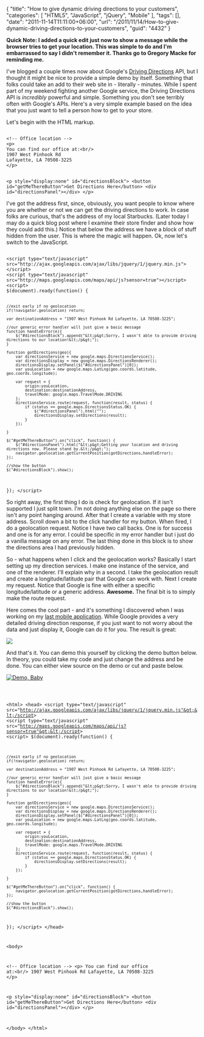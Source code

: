 {
	"title": "How to give dynamic driving directions to your customers",
	"categories": [
		"HTML5",
		"JavaScript",
		"jQuery",
		"Mobile"
	],
	"tags": [],
	"date": "2011-11-14T11:11:00+06:00",
	"url": "/2011/11/14/How-to-give-dynamic-driving-directions-to-your-customers",
	"guid": "4432"
}

<b>Quick Note: I added a quick edit just now to show a message while the browser tries to get your location. This was simple to do and I'm embarrassed to say I didn't remember it. Thanks go to Gregory Macke for reminding me.</b>

<p/>

I've blogged a couple times now about Google's <a href="http://code.google.com/apis/maps/documentation/javascript/reference.html#DirectionsService">Driving Directions</a> API, but I thought it might be nice to provide a simple demo by itself. Something that folks could take an add to their web site in - literally - minutes. While I spent part of my weekend fighting another Google service, the Driving Directions API is <i>incredibly</i> powerful and simple. Something you don't see terribly often with Google's APIs. Here's a very simple example based on the idea that you just want to tell a person how to get to your store.
<!--more-->
<p>

Let's begin with the HTML markup.

<p>

<code>
&lt;!-- Office location --&gt;
&lt;p&gt;
You can find our office at:&lt;br/&gt;
1907 West Pinhook Rd 
Lafayette, LA 70508-3225
&lt;/p&gt;

&lt;p style="display:none" id="directionsBlock"&gt;
&lt;button id="getMeThereButton"&gt;Get Directions Here&lt;/button&gt;
&lt;div id="directionsPanel"&gt;&lt;/div&gt;
&lt;/p&gt;
</code>

<p>

I've got the address first, since, obviously, you want people to know where you are whether or not we can get the driving directions to work. In case folks are curious, that's the address of my local Starbucks. (Later today I may do a quick blog post where I examine their store finder and show how they could add this.) Notice that below the address we have a block of stuff hidden from the user. This is where the magic will happen. Ok, now let's switch to the JavaScript.

<p>

<code>
&lt;script type="text/javascript" src="http://ajax.googleapis.com/ajax/libs/jquery/1/jquery.min.js"&gt;&lt;/script&gt;
&lt;script type="text/javascript" src="http://maps.googleapis.com/maps/api/js?sensor=true"&gt;&lt;/script&gt;
&lt;script&gt;
$(document).ready(function() {

	//exit early if no geolocation
	if(!navigator.geolocation) return;
			
	var destinationAddress = "1907 West Pinhook Rd Lafayette, LA 70508-3225";
	
	//our generic error handler will just give a basic message
	function handleError(e){
		$("#directionsBlock").append("&lt;p&gt;Sorry, I wasn't able to provide driving directions to our location!&lt;/p&gt;");
	}
	
	function gotDirections(geo){
		var directionsService = new google.maps.DirectionsService();
		var directionsDisplay = new google.maps.DirectionsRenderer();
		directionsDisplay.setPanel($("#directionsPanel")[0]);
		var youLocation = new google.maps.LatLng(geo.coords.latitude, geo.coords.longitude);
		
		var request = {
			origin:youLocation,
			destination:destinationAddress,
			travelMode: google.maps.TravelMode.DRIVING
		};
		directionsService.route(request, function(result, status) {
			if (status == google.maps.DirectionsStatus.OK) {
				$("#directionsPanel").html("");
				directionsDisplay.setDirections(result);
			}
		});
		
	}
	
	$("#getMeThereButton").on("click", function() {
		$("#directionsPanel").html("&lt;p&gt;Getting your location and driving directions now. Please stand by.&lt;/p&gt;");		
		navigator.geolocation.getCurrentPosition(gotDirections,handleError);
	});
	
	//show the button
	$("#directionsBlock").show();
	
});
&lt;/script&gt;
</code>

<p>

So right away, the first thing I do is check for geolocation. If it isn't supported I just split town. I'm not doing anything else on the page so there isn't any point hanging around. After that I create a variable with my store address. Scroll down a bit to the click handler for my button. When fired, I do a geolocation request. Notice I have two call backs. One is for success and one is for any error. I could be specific in my error handler but i just do a vanilla message on any error. The last thing done in this block is to show the directions area I had previously hidden. 

<p>

So - what happens when I click and the geolocation works? Basically I start setting up my direction services. I make one instance of the service, and one of the renderer. I'll explain why in a second. I take the geolocation result and create a longitude/latitude pair that Google can work with. Next I create my request. Notice that Google is fine with either a specific longitude/latitude or a generic address. <b>Awesome.</b> The final bit is to simply make the route request. 

<p>

Here comes the cool part - and it's something I discovered when I was working on my <a href="http://www.raymondcamden.com/index.cfm/2011/11/4/Latest-Mobile-app--WTFRU">last mobile application</a>. While Google provides a very detailed driving direction response, if you just want to not worry about the data and just display it, Google can do it for you. The result is great:

<p>

<img src="http://www.coldfusionjedi.com/images/device-2011-11-14-102805.png" />

<p>

And that's it. You can demo this yourself by clicking the demo button below. In theory, you could take my code and just change the address and be done. You can either view source on the demo or cut and paste below.

<p>

<a href="http://coldfusionjedi.com/demos/2011/nov/14/test.html"><img src="http://www.coldfusionjedi.com/images/icon_128.png" title="Demo, Baby" border="0"></a>

<p>

<code>

&lt;html&gt;
&lt;head&gt;
&lt;script type="text/javascript" src="http://ajax.googleapis.com/ajax/libs/jquery/1/jquery.min.js"&gt;&lt;/script&gt;
&lt;script type="text/javascript" src="http://maps.googleapis.com/maps/api/js?sensor=true"&gt;&lt;/script&gt;
&lt;script&gt;
$(document).ready(function() {

	//exit early if no geolocation
	if(!navigator.geolocation) return;
			
	var destinationAddress = "1907 West Pinhook Rd Lafayette, LA 70508-3225";
	
	//our generic error handler will just give a basic message
	function handleError(e){
		$("#directionsBlock").append("&lt;p&gt;Sorry, I wasn't able to provide driving directions to our location!&lt;/p&gt;");
	}
	
	function gotDirections(geo){
		var directionsService = new google.maps.DirectionsService();
		var directionsDisplay = new google.maps.DirectionsRenderer();
		directionsDisplay.setPanel($("#directionsPanel")[0]);
		var youLocation = new google.maps.LatLng(geo.coords.latitude, geo.coords.longitude);
		
		var request = {
			origin:youLocation,
			destination:destinationAddress,
			travelMode: google.maps.TravelMode.DRIVING
		};
		directionsService.route(request, function(result, status) {
			if (status == google.maps.DirectionsStatus.OK) {
				directionsDisplay.setDirections(result);
			}
		});
		
	}
	
	$("#getMeThereButton").on("click", function() {
		navigator.geolocation.getCurrentPosition(gotDirections,handleError);
	});
	
	//show the button
	$("#directionsBlock").show();
	
});
&lt;/script&gt;
&lt;/head&gt;

&lt;body&gt;

&lt;!-- Office location --&gt;
&lt;p&gt;
You can find our office at:&lt;br/&gt;
1907 West Pinhook Rd 
Lafayette, LA 70508-3225
&lt;/p&gt;

&lt;p style="display:none" id="directionsBlock"&gt;
&lt;button id="getMeThereButton"&gt;Get Directions Here&lt;/button&gt;
&lt;div id="directionsPanel"&gt;&lt;/div&gt;
&lt;/p&gt;

&lt;/body&gt;
&lt;/html&gt;
</code>